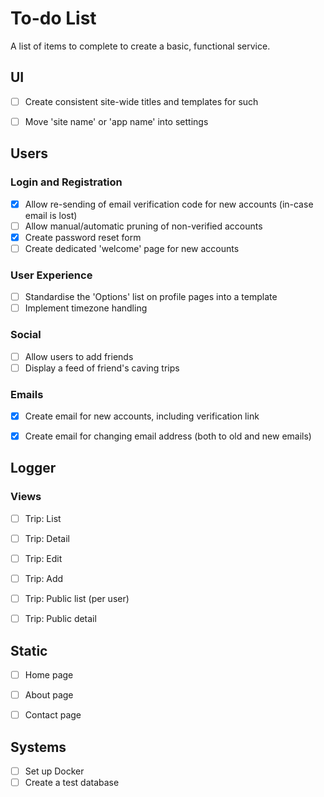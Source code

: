 # To-do List
A list of items to complete to create a basic, functional service.

## UI
- [ ] Create consistent site-wide titles and templates for such
- [ ] Move 'site name' or 'app name' into settings


## Users
### Login and Registration
- [X] Allow re-sending of email verification code for new accounts (in-case email is lost)
- [ ] Allow manual/automatic pruning of non-verified accounts
- [X] Create password reset form
- [ ] Create dedicated 'welcome' page for new accounts

### User Experience
- [ ] Standardise the 'Options' list on profile pages into a template
- [ ] Implement timezone handling

### Social
- [ ] Allow users to add friends
- [ ] Display a feed of friend's caving trips

### Emails
- [X] Create email for new accounts, including verification link
- [X] Create email for changing email address (both to old and new emails)


## Logger
### Views
- [ ] Trip: List
- [ ] Trip: Detail
- [ ] Trip: Edit
- [ ] Trip: Add
- [ ] Trip: Public list (per user)
- [ ] Trip: Public detail


## Static
- [ ] Home page
- [ ] About page
- [ ] Contact page


## Systems
- [ ] Set up Docker
- [ ] Create a test database
